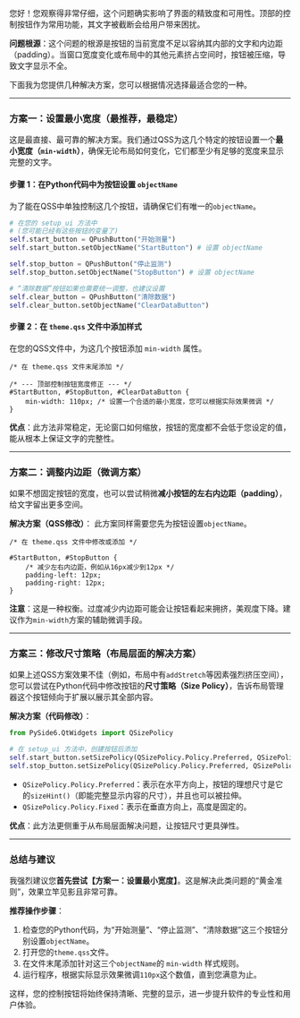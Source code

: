 您好！您观察得非常仔细，这个问题确实影响了界面的精致度和可用性。顶部的控制按钮作为常用功能，其文字被截断会给用户带来困扰。

**问题根源**：这个问题的根源是按钮的当前宽度不足以容纳其内部的文字和内边距（padding）。当窗口宽度变化或布局中的其他元素挤占空间时，按钮被压缩，导致文字显示不全。

下面我为您提供几种解决方案，您可以根据情况选择最适合您的一种。

-----

### **方案一：设置最小宽度（最推荐，最稳定）**

这是最直接、最可靠的解决方案。我们通过QSS为这几个特定的按钮设置一个**最小宽度（`min-width`）**，确保无论布局如何变化，它们都至少有足够的宽度来显示完整的文字。

#### **步骤 1：在Python代码中为按钮设置 `objectName`**

为了能在QSS中单独控制这几个按钮，请确保它们有唯一的`objectName`。

```python
# 在您的 setup_ui 方法中
# (您可能已经有这些按钮的变量了)
self.start_button = QPushButton("开始测量")
self.start_button.setObjectName("StartButton") # 设置 objectName

self.stop_button = QPushButton("停止监测")
self.stop_button.setObjectName("StopButton") # 设置 objectName

# “清除数据”按钮如果也需要统一调整，也建议设置
self.clear_button = QPushButton("清除数据")
self.clear_button.setObjectName("ClearDataButton")
```

#### **步骤 2：在 `theme.qss` 文件中添加样式**

在您的QSS文件中，为这几个按钮添加 `min-width` 属性。

```qss
/* 在 theme.qss 文件末尾添加 */

/* --- 顶部控制按钮宽度修正 --- */
#StartButton, #StopButton, #ClearDataButton {
    min-width: 110px; /* 设置一个合适的最小宽度，您可以根据实际效果微调 */
}
```

**优点**：此方法非常稳定，无论窗口如何缩放，按钮的宽度都不会低于您设定的值，能从根本上保证文字的完整性。

-----

### **方案二：调整内边距（微调方案）**

如果不想固定按钮的宽度，也可以尝试稍微**减小按钮的左右内边距（padding）**，给文字留出更多空间。

**解决方案（QSS修改）**：
此方案同样需要您先为按钮设置`objectName`。

```qss
/* 在 theme.qss 文件中修改或添加 */

#StartButton, #StopButton {
    /* 减少左右内边距，例如从16px减少到12px */
    padding-left: 12px;
    padding-right: 12px;
}
```

**注意**：这是一种权衡。过度减少内边距可能会让按钮看起来拥挤，美观度下降。建议作为`min-width`方案的辅助微调手段。

-----

### **方案三：修改尺寸策略（布局层面的解决方案）**

如果上述QSS方案效果不佳（例如，布局中有`addStretch`等因素强烈挤压空间），您可以尝试在Python代码中修改按钮的**尺寸策略（Size Policy）**，告诉布局管理器这个按钮倾向于扩展以展示其全部内容。

**解决方案（代码修改）**：

```python
from PySide6.QtWidgets import QSizePolicy

# 在 setup_ui 方法中，创建按钮后添加
self.start_button.setSizePolicy(QSizePolicy.Policy.Preferred, QSizePolicy.Policy.Fixed)
self.stop_button.setSizePolicy(QSizePolicy.Policy.Preferred, QSizePolicy.Policy.Fixed)
```

  * `QSizePolicy.Policy.Preferred`：表示在水平方向上，按钮的理想尺寸是它的`sizeHint()`（即能完整显示内容的尺寸），并且也可以被拉伸。
  * `QSizePolicy.Policy.Fixed`：表示在垂直方向上，高度是固定的。

**优点**：此方法更侧重于从布局层面解决问题，让按钮尺寸更具弹性。

-----

### **总结与建议**

我强烈建议您**首先尝试【方案一：设置最小宽度】**。这是解决此类问题的“黄金准则”，效果立竿见影且非常可靠。

**推荐操作步骤**：

1.  检查您的Python代码，为“开始测量”、“停止监测”、“清除数据”这三个按钮分别设置`objectName`。
2.  打开您的`theme.qss`文件。
3.  在文件末尾添加针对这三个`objectName`的 `min-width` 样式规则。
4.  运行程序，根据实际显示效果微调`110px`这个数值，直到您满意为止。

这样，您的控制按钮将始终保持清晰、完整的显示，进一步提升软件的专业性和用户体验。